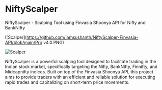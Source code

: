 # NiftyScalper
NiftyScalper - Scalping Tool using Finvasia Shoonya API for Nifty and BankNifty

![Scalper](https://github.com/iamsushanth/NiftyScalper-Finvasia-API/blob/main/Pro v4.0.PNG)

![Scalper](https://github.com/iamsushanth/NiftyScalper-Finvasia-API/blob/main/v2.8.PNG)

NiftyScalper is a powerful scalping tool designed to facilitate trading in the Indian stock market, specifically targeting the Nifty, BankNifty, Finnifty, and Midcapnifty indices. Built on top of the Finvasia Shoonya API, this project aims to provide traders with an efficient and reliable solution for executing rapid trades and capitalizing on short-term price movements.


